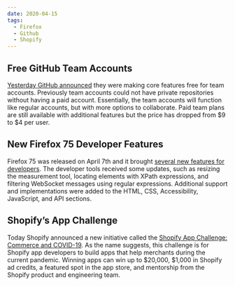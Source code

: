 ```yaml
---
date: 2020-04-15
tags:
  - Firefox
  - Github
  - Shopify
---
```


## Free GitHub Team Accounts

[Yesterday GitHub announced](https://github.blog/2020-04-14-github-is-now-free-for-teams/) they were making core features free for team accounts. Previously team accounts could not have private repositories without having a paid account. Essentially, the team accounts will function like regular accounts, but with more options to collaborate. Paid team plans are still available with additional features but the price has dropped from $9 to $4 per user.

## New Firefox 75 Developer Features

Firefox 75 was released on April 7th and it brought [several new features for developers](https://developer.mozilla.org/en-US/docs/Mozilla/Firefox/Releases/75). The developer tools received some updates, such as resizing the measurement tool, locating elements with XPath expressions, and filtering WebSocket messages using regular expressions. Additional support and implementations were added to the HTML, CSS, Accessibility, JavaScript, and API sections.

## Shopify’s App Challenge

Today Shopify announced a new initiative called the [Shopify App Challenge: Commerce and COVID-19](https://www.shopify.com/partners/blog/shopify-app-challenge). As the name suggests, this challenge is for Shopify app developers to build apps that help merchants during the current pandemic. Winning apps can win up to $20,000, $1,000 in Shopify ad credits, a featured spot in the app store, and mentorship from the Shopify product and engineering team.
